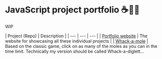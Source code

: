 # JavaScript project portfolio ☕📜📂

WIP

| Project (Repo) | Description |
| --- | --- | --- |
| [Portfolio website](https://jasylwong.github.io/javascript-projects/) | The website for showcasing all these individual projects |
| [Whack-a-mole](https://jasylwong.github.io/javascript-projects/projects/whack-a-mole/index.html) | Based on the classic game, click on as many of the moles as you can in the time limit. Technically my version should be called Whack-a-diglett...
